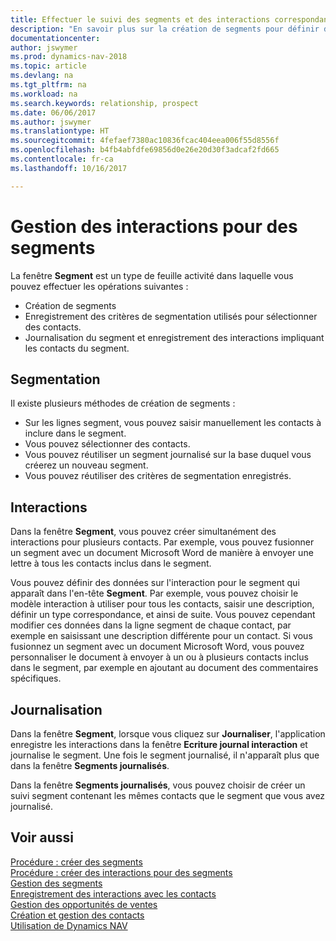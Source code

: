 ```yaml
---
title: Effectuer le suivi des segments et des interactions correspondantes
description: "En savoir plus sur la création de segments pour définir des groupes de contacts et spécifier des interactions pour des segments."
documentationcenter: 
author: jswymer
ms.prod: dynamics-nav-2018
ms.topic: article
ms.devlang: na
ms.tgt_pltfrm: na
ms.workload: na
ms.search.keywords: relationship, prospect
ms.date: 06/06/2017
ms.author: jswymer
ms.translationtype: HT
ms.sourcegitcommit: 4fefaef7380ac10836fcac404eea006f55d8556f
ms.openlocfilehash: b4fb4abfdfe69856d0e26e20d30f3adcaf2fd665
ms.contentlocale: fr-ca
ms.lasthandoff: 10/16/2017

---
```

# <a name="managing-interactions-for-segments"></a>Gestion des interactions pour des segments
La fenêtre **Segment** est un type de feuille activité dans laquelle vous pouvez effectuer les opérations suivantes :

* Création de segments
* Enregistrement des critères de segmentation utilisés pour sélectionner des contacts.
* Journalisation du segment et enregistrement des interactions impliquant les contacts du segment.

## <a name="segmenting"></a>Segmentation
Il existe plusieurs méthodes de création de segments :

* Sur les lignes segment, vous pouvez saisir manuellement les contacts à inclure dans le segment.
* Vous pouvez sélectionner des contacts.
* Vous pouvez réutiliser un segment journalisé sur la base duquel vous créerez un nouveau segment.
* Vous pouvez réutiliser des critères de segmentation enregistrés.

## <a name="interactions"></a>Interactions
Dans la fenêtre **Segment**, vous pouvez créer simultanément des interactions pour plusieurs contacts. Par exemple, vous pouvez fusionner un segment avec un document Microsoft Word de manière à envoyer une lettre à tous les contacts inclus dans le segment.

Vous pouvez définir des données sur l'interaction pour le segment qui apparaît dans l'en-tête **Segment**. Par exemple, vous pouvez choisir le modèle interaction à utiliser pour tous les contacts, saisir une description, définir un type correspondance, et ainsi de suite. Vous pouvez cependant modifier ces données dans la ligne segment de chaque contact, par exemple en saisissant une description différente pour un contact. Si vous fusionnez un segment avec un document Microsoft Word, vous pouvez personnaliser le document à envoyer à un ou à plusieurs contacts inclus dans le segment, par exemple en ajoutant au document des commentaires spécifiques.

## <a name="logging"></a>Journalisation
Dans la fenêtre **Segment**, lorsque vous cliquez sur **Journaliser**, l'application enregistre les interactions dans la fenêtre **Ecriture journal interaction** et journalise le segment. Une fois le segment journalisé, il n'apparaît plus que dans la fenêtre **Segments journalisés**.

Dans la fenêtre **Segments journalisés**, vous pouvez choisir de créer un suivi segment contenant les mêmes contacts que le segment que vous avez journalisé.

## <a name="see-also"></a>Voir aussi
[Procédure : créer des segments](marketing-how-create-segment.md)  
[Procédure : créer des interactions pour des segments](marketing-how-create-interactions.md)  
[Gestion des segments](marketing-segments.md)  
[Enregistrement des interactions avec les contacts](marketing-interactions.md)  
[Gestion des opportunités de ventes](marketing-manage-sales-opportunities.md)  
[Création et gestion des contacts](marketing-contacts.md)  
[Utilisation de Dynamics NAV](ui-work-product.md)

